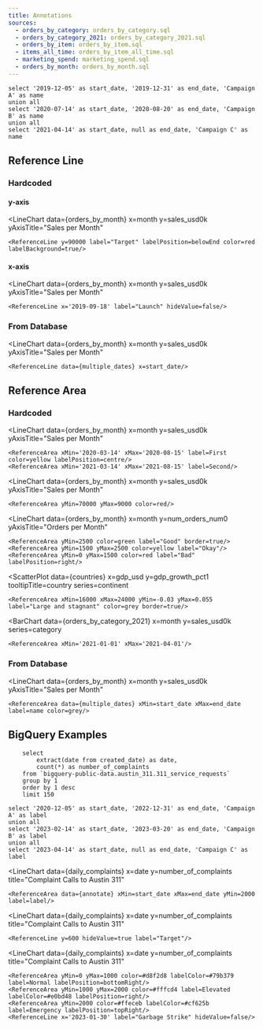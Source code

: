 ```yaml
---
title: Annotations
sources:
  - orders_by_category: orders_by_category.sql
  - orders_by_category_2021: orders_by_category_2021.sql
  - orders_by_item: orders_by_item.sql
  - items_all_time: orders_by_item_all_time.sql
  - marketing_spend: marketing_spend.sql
  - orders_by_month: orders_by_month.sql
---
```


<script>

let countries = [
    {country: 'United States', continent: 'North America', gdp_usd: 22996, gdp_growth_pct1: 0.017, interest_rate_pct1: 0.025, inflation_rate_pct1: 0.085, jobless_rate_pct1: 0.037, gov_budget: -16.7, debt_to_gdp: 137.2, current_account: -3.6, population: 332.4},
    {country: 'China', continent: 'Asia', gdp_usd: 17734, gdp_growth_pct1: 0.004, interest_rate_pct1: 0.0365, inflation_rate_pct1: 0.027, jobless_rate_pct1: 0.054, gov_budget: -3.7, debt_to_gdp: 66.8, current_account: 1.8, population: 1412.6},
    {country: 'Japan', continent: 'Asia', gdp_usd: 4937, gdp_growth_pct1: 0.002, interest_rate_pct1: -0.001, inflation_rate_pct1: 0.026, jobless_rate_pct1: 0.026, gov_budget: -12.6, debt_to_gdp: 266.2, current_account: 3.2, population: 125.31},
    {country: 'Germany', continent: 'Europe', gdp_usd: 4223, gdp_growth_pct1: 0.017, interest_rate_pct1: 0.005, inflation_rate_pct1: 0.079, jobless_rate_pct1: 0.055, gov_budget: -3.7, debt_to_gdp: 69.3, current_account: 7.4, population: 83.16},
    {country: 'United Kingdom', continent: 'Europe', gdp_usd: 3187, gdp_growth_pct1: 0.029, interest_rate_pct1: 0.0175, inflation_rate_pct1: 0.101, jobless_rate_pct1: 0.038, gov_budget: -6, debt_to_gdp: 95.9, current_account: -2.6, population: 67.53},
    {country: 'India', continent: 'Asia', gdp_usd: 3173, gdp_growth_pct1: 0.135, interest_rate_pct1: 0.054, inflation_rate_pct1: 0.0671, jobless_rate_pct1: 0.078, gov_budget: -9.4, debt_to_gdp: 73.95, current_account: -1.7, population: 1380},
    {country: 'France', continent: 'Europe', gdp_usd: 2937, gdp_growth_pct1: 0.042, interest_rate_pct1: 0.005, inflation_rate_pct1: 0.058, jobless_rate_pct1: 0.074, gov_budget: -6.5, debt_to_gdp: 112.9, current_account: 0.4, population: 67.63},
    {country: 'Italy', continent: 'Europe', gdp_usd: 2100, gdp_growth_pct1: 0.047, interest_rate_pct1: 0.005, inflation_rate_pct1: 0.084, jobless_rate_pct1: 0.079, gov_budget: -7.2, debt_to_gdp: 150.8, current_account: 2.5, population: 59.24},
    {country: 'Canada', continent: 'North America', gdp_usd: 1991, gdp_growth_pct1: 0.029, interest_rate_pct1: 0.025, inflation_rate_pct1: 0.076, jobless_rate_pct1: 0.049, gov_budget: -4.7, debt_to_gdp: 117.8, current_account: 0.1, population: 38.44},
    {country: 'South Korea', continent: 'Asia', gdp_usd: 1799, gdp_growth_pct1: 0.029, interest_rate_pct1: 0.025, inflation_rate_pct1: 0.057, jobless_rate_pct1: 0.029, gov_budget: -6.1, debt_to_gdp: 42.6, current_account: 3.5, population: 51.74},
    {country: 'Russia', continent: 'Europe', gdp_usd: 1776, gdp_growth_pct1: -0.04, interest_rate_pct1: 0.08, inflation_rate_pct1: 0.151, jobless_rate_pct1: 0.039, gov_budget: 0.8, debt_to_gdp: 18.2, current_account: 6.8, population: 145.55},
    {country: 'Brazil', continent: 'South America', gdp_usd: 1609, gdp_growth_pct1: 0.032, interest_rate_pct1: 0.1375, inflation_rate_pct1: 0.1007, jobless_rate_pct1: 0.091, gov_budget: -4.5, debt_to_gdp: 80.27, current_account: -1.8, population: 213.32}
]
</script>

```multiple_dates
select '2019-12-05' as start_date, '2019-12-31' as end_date, 'Campaign A' as name
union all
select '2020-07-14' as start_date, '2020-08-20' as end_date, 'Campaign B' as name
union all
select '2021-04-14' as start_date, null as end_date, 'Campaign C' as name
```

## Reference Line

### Hardcoded

#### y-axis
<LineChart 
    data={orders_by_month} 
    x=month
    y=sales_usd0k 
    yAxisTitle="Sales per Month"
>
    <ReferenceLine y=90000 label="Target" labelPosition=belowEnd color=red labelBackground=true/>
</LineChart>

#### x-axis
<LineChart 
    data={orders_by_month} 
    x=month
    y=sales_usd0k 
    yAxisTitle="Sales per Month"
>
    <ReferenceLine x='2019-09-18' label="Launch" hideValue=false/>
</LineChart>

### From Database
<LineChart 
    data={orders_by_month} 
    x=month
    y=sales_usd0k 
    yAxisTitle="Sales per Month"
>
    <ReferenceLine data={multiple_dates} x=start_date/>
</LineChart>

## Reference Area

### Hardcoded
<LineChart 
    data={orders_by_month} 
    x=month
    y=sales_usd0k 
    yAxisTitle="Sales per Month"
>
    <ReferenceArea xMin='2020-03-14' xMax='2020-08-15' label=First color=yellow labelPosition=centre/>
    <ReferenceArea xMin='2021-03-14' xMax='2021-08-15' label=Second/>
</LineChart>

<LineChart 
    data={orders_by_month} 
    x=month
    y=sales_usd0k 
    yAxisTitle="Sales per Month"
>
    <ReferenceArea yMin=70000 yMax=9000 color=red/>
</LineChart>

<LineChart 
    data={orders_by_month} 
    x=month
    y=num_orders_num0 
    yAxisTitle="Orders per Month"
>
    <ReferenceArea yMin=2500 color=green label="Good" border=true/>
    <ReferenceArea yMin=1500 yMax=2500 color=yellow label="Okay"/>
    <ReferenceArea yMin=0 yMax=1500 color=red label="Bad" labelPosition=right/>
</LineChart>

<ScatterPlot
    data={countries}
    x=gdp_usd
    y=gdp_growth_pct1
    tooltipTitle=country
    series=continent
>
    <ReferenceArea xMin=16000 xMax=24000 yMin=-0.03 yMax=0.055 label="Large and stagnant" color=grey border=true/>
</ScatterPlot>

<BarChart 
    data={orders_by_category_2021} 
    x=month 
    y=sales_usd0k 
    series=category
>
    <ReferenceArea xMin='2021-01-01' xMax='2021-04-01'/>
</BarChart> 

### From Database
<LineChart 
    data={orders_by_month} 
    x=month
    y=sales_usd0k 
    yAxisTitle="Sales per Month"
>
    <ReferenceArea data={multiple_dates} xMin=start_date xMax=end_date label=name color=grey/>
</LineChart>

## BigQuery Examples

```daily_complaints
    select
        extract(date from created_date) as date,
        count(*) as number_of_complaints
    from `bigquery-public-data.austin_311.311_service_requests`
    group by 1
    order by 1 desc
    limit 150
```

```annotate
select '2020-12-05' as start_date, '2022-12-31' as end_date, 'Campaign A' as label
union all
select '2023-02-14' as start_date, '2023-03-20' as end_date, 'Campaign B' as label
union all
select '2023-04-14' as start_date, null as end_date, 'Campaign C' as label
```

<LineChart
data={daily_complaints}
x=date
y=number_of_complaints
title="Complaint Calls to Austin 311"
>

    <ReferenceArea data={annotate} xMin=start_date xMax=end_date yMin=2000 label=label/>

</LineChart>

<LineChart
data={daily_complaints}
x=date
y=number_of_complaints
title="Complaint Calls to Austin 311"
>

    <ReferenceLine y=600 hideValue=true label="Target"/>

</LineChart>

<LineChart
data={daily_complaints}
x=date
y=number_of_complaints
title="Complaint Calls to Austin 311"
>
    <ReferenceArea yMin=0 yMax=1000 color=#d8f2d8 labelColor=#79b379 label=Normal labelPosition=bottomRight/>
    <ReferenceArea yMin=1000 yMax=2000 color=#fffcd4 label=Elevated labelColor=#e0bd48 labelPosition=right/>
    <ReferenceArea yMin=2000 color=#ffeceb labelColor=#cf625b label=Emergency labelPosition=topRight/>
    <ReferenceLine x='2023-01-30' label="Garbage Strike" hideValue=false/>
</LineChart>